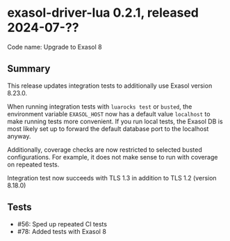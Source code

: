 # exasol-driver-lua 0.2.1, released 2024-07-??

Code name: Upgrade to Exasol 8

## Summary

This release updates integration tests to additionally use Exasol version 8.23.0.

When running integration tests with `luarocks test` or `busted`, the environment variable `EXASOL_HOST` now has a default value `localhost` to make running tests more convenient.
If you run local tests, the Exasol DB is most likely set up to forward the default database port to the localhost anyway.

Additionally, coverage checks are now restricted to selected busted configurations. For example, it does not make sense to run with coverage on repeated tests.

Integration test now succeeds with TLS 1.3 in addition to TLS 1.2 (version 8.18.0)

## Tests

* #56: Sped up repeated CI tests
* #78: Added tests with Exasol 8
